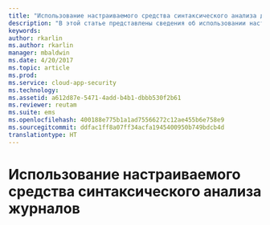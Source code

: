 ```yaml
---
title: "Использование настраиваемого средства синтаксического анализа для журналов, которые не поддерживаются | Документация Майкрософт"
description: "В этой статье представлены сведения об использовании настраиваемого средства синтаксического анализа журналов для отправки журналов устройств, которые не поддерживаются в Cloud App Security."
keywords: 
author: rkarlin
ms.author: rkarlin
manager: mbaldwin
ms.date: 4/20/2017
ms.topic: article
ms.prod: 
ms.service: cloud-app-security
ms.technology: 
ms.assetid: a612d87e-5471-4add-b4b1-dbbb530f2b61
ms.reviewer: reutam
ms.suite: ems
ms.openlocfilehash: 400188e775b1a1ad75566272c12ae455b6e758e9
ms.sourcegitcommit: ddfac1ff8a07ff34acfa1945400950b749bdcb4d
translationtype: HT
---
```

# <a name="using-the-custom-log-parser"></a>Использование настраиваемого средства синтаксического анализа журналов